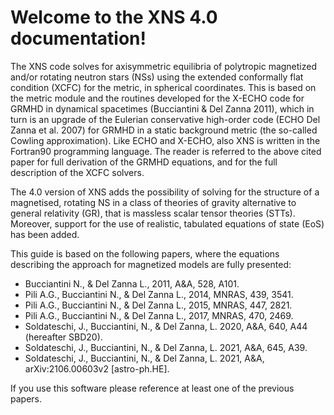 # Welcome to the XNS 4.0 documentation!

The XNS code solves for axisymmetric equilibria of polytropic magnetized and/or rotating neutron stars (NSs) using the extended conformally flat condition (XCFC) for the metric, in spherical coordinates. This is based on the metric module and the routines developed for the X-ECHO code for GRMHD in dynamical spacetimes (Bucciantini & Del Zanna 2011), which in turn is an upgrade of the Eulerian conservative high-order code (ECHO Del Zanna et al. 2007) for GRMHD in a static background metric (the so-called Cowling approximation). Like ECHO and X-ECHO, also XNS is written in the Fortran90 programming language. The reader is referred to the above cited paper for full derivation of the GRMHD equations, and for the full description of the XCFC solvers.

The 4.0 version of XNS adds the possibility of solving for the structure of a magnetised, rotating NS in a class of theories of gravity alternative to general relativity (GR), that is massless scalar tensor theories (STTs). Moreover, support for the use of realistic, tabulated equations of state (EoS) has been added.

This guide is based on the following papers, where the equations describing the approach for magnetized models are fully presented:

- Bucciantini N., & Del Zanna L., 2011, A&A, 528, A101.
- Pili A.G., Bucciantini N., & Del Zanna L., 2014, MNRAS, 439, 3541.
- Pili A.G., Bucciantini N., & Del Zanna L., 2015, MNRAS, 447, 2821.
- Pili A.G., Bucciantini N., & Del Zanna L., 2017, MNRAS, 470, 2469.
- Soldateschi, J., Bucciantini, N., & Del Zanna, L. 2020, A&A, 640, A44 (hereafter SBD20).
- Soldateschi, J., Bucciantini, N., & Del Zanna, L. 2021, A&A, 645, A39.
- Soldateschi, J., Bucciantini, N., & Del Zanna, L. 2021, A&A, arXiv:2106.00603v2 [astro-ph.HE].

If you use this software please reference at least one of the previous papers.
